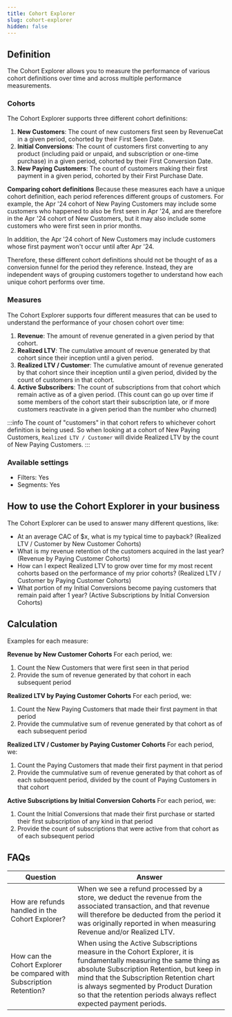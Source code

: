 ```yaml
---
title: Cohort Explorer
slug: cohort-explorer
hidden: false
---
```


## Definition

The Cohort Explorer allows you to measure the performance of various cohort definitions over time and across multiple performance measurements.

### Cohorts

The Cohort Explorer supports three different cohort definitions:
1. **New Customers**: The count of new customers first seen by RevenueCat in a given period, cohorted by their First Seen Date.
2. **Initial Conversions**: The count of customers first converting to any product (including paid or unpaid, and subscription or one-time purchase) in a given period, cohorted by their First Conversion Date.
3. **New Paying Customers**: The count of customers making their first payment in a given period, cohorted by their First Purchase Date.

**Comparing cohort definitions**
Because these measures each have a unique cohort definition, each period references different groups of customers. For example, the Apr '24 cohort of New Paying Customers may include some customers who happened to also be first seen in Apr '24, and are therefore in the Apr '24 cohort of New Customers, but it may also include some customers who were first seen in prior months. 

In addition, the Apr '24 cohort of New Customers may include customers whose first payment won't occur until after Apr '24.

Therefore, these different cohort definitions should not be thought of as a conversion funnel for the period they reference. Instead, they are independent ways of grouping customers together to understand how each unique cohort performs over time.

### Measures

The Cohort Explorer supports four different measures that can be used to understand the performance of your chosen cohort over time:
1. **Revenue**: The amount of revenue generated in a given period by that cohort.
2. **Realized LTV**: The cumulative amount of revenue generated by that cohort since their inception until a given period.
3. **Realized LTV / Customer**: The cumulative amount of revenue generated by that cohort since their inception until a given period, divided by the count of customers in that cohort.
4. **Active Subscribers**: The count of subscriptions from that cohort which remain active as of a given period. (This count can go up over time if some members of the cohort start their subscription late, or if more customers reactivate in a given period than the number who churned)

:::info
The count of "customers" in that cohort refers to whichever cohort definition is being used. So when looking at a cohort of New Paying Customers, `Realized LTV / Customer` will divide Realized LTV by the count of New Paying Customers.
:::

### Available settings

- Filters: Yes
- Segments: Yes

## How to use the Cohort Explorer in your business

The Cohort Explorer can be used to answer many different questions, like:
- At an average CAC of $x, what is my typical time to payback? (Realized LTV / Customer by New Customer Cohorts)
- What is my revenue retention of the customers acquired in the last year? (Revenue by Paying Customer Cohorts)
- How can I expect Realized LTV to grow over time for my most recent cohorts based on the performance of my prior cohorts? (Realized LTV / Customer by Paying Customer Cohorts)
- What portion of my Initial Conversions become paying customers that remain paid after 1 year? (Active Subscriptions by Initial Conversion Cohorts)

## Calculation

Examples for each measure:

**Revenue by New Customer Cohorts**
For each period, we:
1. Count the New Customers that were first seen in that period
2. Provide the sum of revenue generated by that cohort in each subsequent period

**Realized LTV by Paying Customer Cohorts**
For each period, we:
1. Count the New Paying Customers that made their first payment in that period
2. Provide the cummulative sum of revenue generated by that cohort as of each subsequent period

**Realized LTV / Customer by Paying Customer Cohorts**
For each period, we:
1. Count the Paying Customers that made their first payment in that period
2. Provide the cummulative sum of revenue generated by that cohort as of each subsequent period, divided by the count of Paying Customers in that cohort

**Active Subscriptions by Initial Conversion Cohorts**
For each period, we:
1. Count the Initial Conversions that made their first purchase or started their first subscription of any kind in that period
2. Provide the count of subscriptions that were active from that cohort as of each subsequent period


## FAQs

| Question                                                      | Answer                                                                                                                                                                                                                                                                                                                                                                                                                                                                                                              |
| ------------------------------------------------------------- | ------------------------------------------------------------------------------------------------------------------------------------------------------------------------------------------------------------------------------------------------------------------------------------------------------------------------------------------------------------------------------------------------------------------------------------------------------------------------------------------------------------------- |
| How are refunds handled in the Cohort Explorer?                    | When we see a refund processed by a store, we deduct the revenue from the associated transaction, and that revenue will therefore be deducted from the period it was originally reported in when measuring Revenue and/or Realized LTV. |
| How can the Cohort Explorer be compared with Subscription Retention? | When using the Active Subscriptions measure in the Cohort Explorer, it is fundamentally measuring the same thing as absolute Subscription Retention, but keep in mind that the Subscription Retention chart is always segmented by Product Duration so that the retention periods always reflect expected payment periods.                                                                                                                                                                   |
